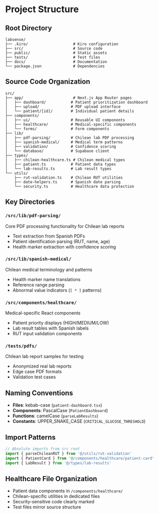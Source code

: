 # Project Structure

## Root Directory
```
labsense/
├── .kiro/                    # Kiro configuration
├── src/                      # Source code
├── public/                   # Static assets
├── tests/                    # Test files
├── docs/                     # Documentation
└── package.json              # Dependencies
```

## Source Code Organization
```
src/
├── app/                      # Next.js App Router pages
│   ├── dashboard/           # Patient prioritization dashboard
│   ├── upload/              # PDF upload interface
│   └── patient/[id]/        # Individual patient details
├── components/
│   ├── ui/                  # Reusable UI components
│   ├── healthcare/          # Medical-specific components
│   └── forms/               # Form components
├── lib/
│   ├── pdf-parsing/         # Chilean lab PDF processing
│   ├── spanish-medical/     # Medical term patterns
│   ├── validation/          # Confidence scoring
│   └── database/            # Supabase client
├── types/
│   ├── chilean-healthcare.ts # Chilean medical types
│   ├── patient.ts           # Patient data types
│   └── lab-results.ts       # Lab result types
└── utils/
    ├── rut-validation.ts    # Chilean RUT utilities
    ├── date-helpers.ts      # Spanish date parsing
    └── security.ts          # Healthcare data protection
```

## Key Directories

### `/src/lib/pdf-parsing/`
Core PDF processing functionality for Chilean lab reports
- Text extraction from Spanish PDFs
- Patient identification parsing (RUT, name, age)
- Health marker extraction with confidence scoring

### `/src/lib/spanish-medical/`
Chilean medical terminology and patterns
- Health marker name translations
- Reference range parsing
- Abnormal value indicators (`[ * ]` patterns)

### `/src/components/healthcare/`
Medical-specific React components
- Patient priority displays (HIGH/MEDIUM/LOW)
- Lab result tables with Spanish labels
- RUT input validation components

### `/tests/pdfs/`
Chilean lab report samples for testing
- Anonymized real lab reports
- Edge case PDF formats
- Validation test cases

## Naming Conventions
- **Files**: kebab-case (`patient-dashboard.tsx`)
- **Components**: PascalCase (`PatientDashboard`)
- **Functions**: camelCase (`parseLabResults`)
- **Constants**: UPPER_SNAKE_CASE (`CRITICAL_GLUCOSE_THRESHOLD`)

## Import Patterns
```typescript
// Absolute imports from src root
import { parseChileanRUT } from '@/utils/rut-validation'
import { PatientCard } from '@/components/healthcare/patient-card'
import { LabResult } from '@/types/lab-results'
```

## Healthcare File Organization
- Patient data components in `/components/healthcare/`
- Chilean-specific utilities in dedicated files
- Security-sensitive code clearly marked
- Test files mirror source structure
